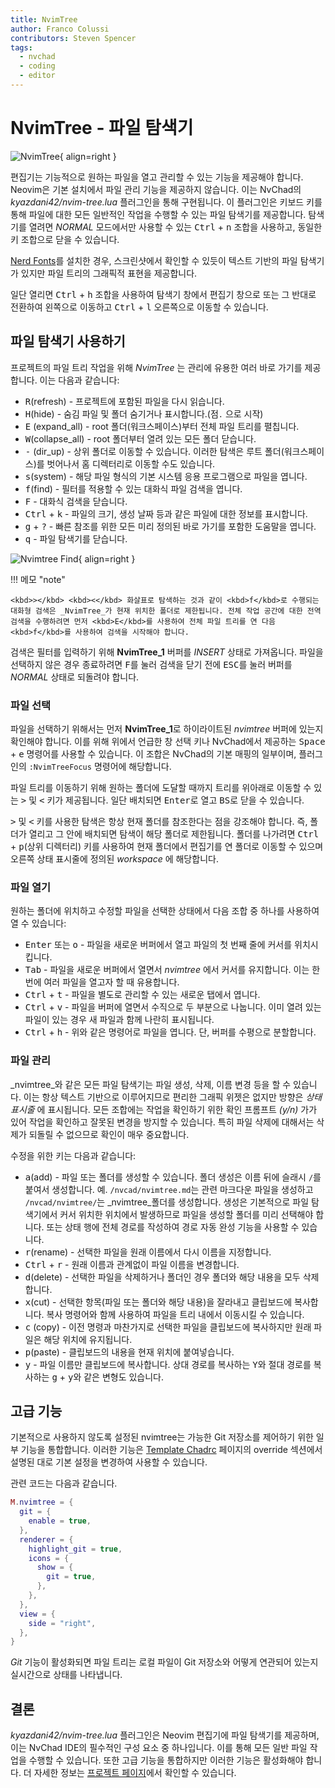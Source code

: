 ```yaml
---
title: NvimTree
author: Franco Colussi
contributors: Steven Spencer
tags:
  - nvchad
  - coding
  - editor
---
```


# NvimTree - 파일 탐색기

![NvimTree](../images/nvimtree_basic.png){ align=right }

편집기는 기능적으로 원하는 파일을 열고 관리할 수 있는 기능을 제공해야 합니다. Neovim은 기본 설치에서 파일 관리 기능을 제공하지 않습니다. 이는 NvChad의 _kyazdani42/nvim-tree.lua_ 플러그인을 통해 구현됩니다. 이 플러그인은 키보드 키를 통해 파일에 대한 모든 일반적인 작업을 수행할 수 있는 파일 탐색기를 제공합니다. 탐색기를 열려면 _NORMAL_ 모드에서만 사용할 수 있는 <kbd>Ctrl</kbd> + <kbd>n</kbd> 조합을 사용하고, 동일한 키 조합으로 닫을 수 있습니다.

[Nerd Fonts](../nerd_fonts.md)를 설치한 경우, 스크린샷에서 확인할 수 있듯이 텍스트 기반의 파일 탐색기가 있지만 파일 트리의 그래픽적 표현을 제공합니다.

일단 열리면 <kbd>Ctrl</kbd> + <kbd>h</kbd> 조합을 사용하여 탐색기 창에서 편집기 창으로 또는 그 반대로 전환하여 왼쪽으로 이동하고 <kbd>Ctrl</kbd> + <kbd>l</kbd> 오른쪽으로 이동할 수 있습니다.

## 파일 탐색기 사용하기

프로젝트의 파일 트리 작업을 위해 _NvimTree_ 는 관리에 유용한 여러 바로 가기를 제공합니다. 이는 다음과 같습니다:

- <kbd>R</kbd>(refresh) - 프로젝트에 포함된 파일을 다시 읽습니다.
- <kbd>H</kbd>(hide) - 숨김 파일 및 폴더 숨기거나 표시합니다.(점`.` 으로 시작)
- <kbd>E</kbd> (expand_all) - root 폴더(워크스페이스)부터 전체 파일 트리를 펼칩니다.
- <kbd>W</kbd>(collapse_all) - root 폴더부터 열려 있는 모든 폴더 닫습니다.
- <kbd>-</kbd> (dir_up) - 상위 폴더로 이동할 수 있습니다. 이러한 탐색은 루트 폴더(워크스페이스)를 벗어나서 홈 디렉터리로 이동할 수도 있습니다.
- <kbd>s</kbd>(system) - 해당 파일 형식의 기본 시스템 응용 프로그램으로 파일을 엽니다.
- <kbd>f</kbd>(find) - 필터를 적용할 수 있는 대화식 파일 검색을 엽니다.
- <kbd>F</kbd> - 대화식 검색을 닫습니다.
- <kbd>Ctrl</kbd> + <kbd>k</kbd> - 파일의 크기, 생성 날짜 등과 같은 파일에 대한 정보를 표시합니다.
- <kbd>g</kbd> + <kbd>?</kbd> -  빠른 참조를 위한 모든 미리 정의된 바로 가기를 포함한 도움말을 엽니다.
- <kbd>q</kbd> - 파일 탐색기를 닫습니다.

![Nvimtree Find](../images/nvimtree_find_filter.png){ align=right }

!!! 메모 "note" 

    <kbd>></kbd> <kbd><</kbd> 화살표로 탐색하는 것과 같이 <kbd>f</kbd>로 수행되는 대화형 검색은 _NvimTree_가 현재 위치한 폴더로 제한됩니다. 전체 작업 공간에 대한 전역 검색을 수행하려면 먼저 <kbd>E</kbd>를 사용하여 전체 파일 트리를 연 다음 <kbd>f</kbd>를 사용하여 검색을 시작해야 합니다.

검색은 필터를 입력하기 위해 **NvimTree_1** 버퍼를 _INSERT_ 상태로 가져옵니다. 파일을 선택하지 않은 경우 종료하려면 <kbd>F</kbd>를 눌러 검색을 닫기 전에 <kbd>ESC</kbd>를 눌러 버퍼를 _NORMAL_ 상태로 되돌려야 합니다.

### 파일 선택

파일을 선택하기 위해서는 먼저 **NvimTree_1**로 하이라이트된  _nvimtree_ 버퍼에 있는지 확인해야 합니다. 이를 위해 위에서 언급한 창 선택 키나 NvChad에서 제공하는 <kbd>Space</kbd> + <kbd>e</kbd> 명령어를 사용할 수 있습니다. 이 조합은 NvChad의 기본 매핑의 일부이며, 플러그인의 `:NvimTreeFocus` 명령어에 해당합니다.

파일 트리를 이동하기 위해 원하는 폴더에 도달할 때까지 트리를 위아래로 이동할 수 있는 <kbd>&gt;</kbd> 및 <kbd>&lt;</kbd> 키가 제공됩니다. 일단 배치되면 <kbd>Enter</kbd>로 열고 <kbd>BS</kbd>로 닫을 수 있습니다.

<kbd>&gt;</kbd> 및 <kbd>&lt;</kbd> 키를 사용한 탐색은 항상 현재 폴더를 참조한다는 점을 강조해야 합니다. 즉, 폴더가 열리고 그 안에 배치되면 탐색이 해당 폴더로 제한됩니다. 폴더를 나가려면 <kbd>Ctrl</kbd> + <kbd>p</kbd>(상위 디렉터리) 키를 사용하여 현재 폴더에서 편집기를 연 폴더로 이동할 수 있으며 오른쪽 상태 표시줄에 정의된 _workspace_ 에 해당합니다.

### 파일 열기

원하는 폴더에 위치하고 수정할 파일을 선택한 상태에서 다음 조합 중 하나를 사용하여 열 수 있습니다:

- <kbd>Enter</kbd> 또는 <kbd>o</kbd> - 파일을 새로운 버퍼에서 열고 파일의 첫 번째 줄에 커서를 위치시킵니다.
- <kbd>Tab</kbd> - 파일을 새로운 버퍼에서 열면서 _nvimtree_ 에서 커서를 유지합니다. 이는 한 번에 여러 파일을 열고자 할 때 유용합니다.
- <kbd>Ctrl</kbd> + <kbd>t</kbd> - 파일을 별도로 관리할 수 있는 새로운 탭에서 엽니다.
- <kbd>Ctrl</kbd> + <kbd>v</kbd> - 파일을 버퍼에 열면서 수직으로 두 부분으로 나눕니다. 이미 열려 있는 파일이 있는 경우 새 파일과 함께 나란히 표시됩니다.
- <kbd>Ctrl</kbd> + <kbd>h</kbd> - 위와 같은 명령어로 파일을 엽니다. 단, 버퍼를 수평으로 분할합니다.

### 파일 관리

_nvimtree_와 같은 모든 파일 탐색기는 파일 생성, 삭제, 이름 변경 등을 할 수 있습니다. 이는 항상 텍스트 기반으로 이루어지므로 편리한 그래픽 위젯은 없지만 방향은 _상태 표시줄_ 에 표시됩니다. 모든 조합에는 작업을 확인하기 위한 확인 프롬프트 _(y/n)_ 가가 있어 작업을 확인하고 잘못된 변경을 방지할 수 있습니다. 특히 파일 삭제에 대해서는 삭제가 되돌릴 수 없으므로 확인이 매우 중요합니다.

수정을 위한 키는 다음과 같습니다:

- <kbd>a</kbd>(add) - 파일 또는 폴더를 생성할 수 있습니다. 폴더 생성은 이름 뒤에 슬래시 `/`를 붙여서 생성합니다. 예. `/nvcad/nvimtree.md`는 관련 마크다운 파일을 생성하고 `/nvcad/nvimtree/`는 _nvimtree_폴더를 생성합니다. 생성은 기본적으로 파일 탐색기에서 커서 위치한 위치에서 발생하므로 파일을 생성할 폴더를 미리 선택해야 합니다. 또는 상태 행에 전체 경로를 작성하여 경로 자동 완성 기능을 사용할 수 있습니다.
- <kbd>r</kbd>(rename) - 선택한 파일을 원래 이름에서 다시 이름을 지정합니다.
- <kbd>Ctrl</kbd> + <kbd>r</kbd> - 원래 이름과 관계없이 파일 이름을 변경합니다.
- <kbd>d</kbd>(delete) - 선택한 파일을 삭제하거나 폴더인 경우 폴더와 해당 내용을 모두 삭제합니다.
- <kbd>x</kbd>(cut) - 선택한 항목(파일 또는 폴더와 해당 내용)을 잘라내고 클립보드에 복사합니다. 복사 명령어와 함께 사용하여 파일을 트리 내에서 이동시킬 수 있습니다.
- <kbd>c</kbd> (copy) - 이전 명령과 마찬가지로 선택한 파일을 클립보드에 복사하지만 원래 파일은 해당 위치에 유지됩니다.
- <kbd>p</kbd>(paste) - 클립보드의 내용을 현재 위치에 붙여넣습니다.
- <kbd>y</kbd> - 파일 이름만 클립보드에 복사합니다. 상대 경로를 복사하는 <kbd>Y</kbd>와 절대 경로를 복사하는 <kbd>g</kbd> + <kbd>y</kbd>와 같은 변형도 있습니다.

## 고급 기능

기본적으로 사용하지 않도록 설정된 nvimtree는 가능한 Git 저장소를 제어하기 위한 일부 기능을 통합합니다. 이러한 기능은 [Template Chadrc](../template_chadrc.md) 페이지의 override 섹션에서 설명된 대로 기본 설정을 변경하여 사용할 수 있습니다.

관련 코드는 다음과 같습니다.

```lua
M.nvimtree = {
  git = {
    enable = true,
  },
  renderer = {
    highlight_git = true,
    icons = {
      show = {
        git = true,
      },
    },
  },
  view = {
    side = "right",
  },
}
```

_Git_ 기능이 활성화되면 파일 트리는 로컬 파일이 Git 저장소와 어떻게 연관되어 있는지 실시간으로 상태를 나타냅니다.

## 결론

_kyazdani42/nvim-tree.lua_ 플러그인은 Neovim 편집기에 파일 탐색기를 제공하며, 이는 NvChad IDE의 필수적인 구성 요소 중 하나입니다. 이를 통해 모든 일반 파일 작업을 수행할 수 있습니다. 또한 고급 기능을 통합하지만 이러한 기능은 활성화해야 합니다. 더 자세한 정보는 [프로젝트 페이지](https://github.com/kyazdani42/nvim-tree.lua)에서 확인할 수 있습니다.
